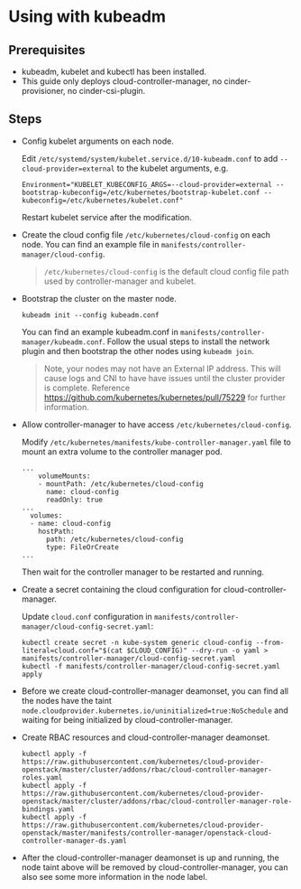 # Using with kubeadm

## Prerequisites

- kubeadm, kubelet and kubectl has been installed.
- This guide only deploys cloud-controller-manager, no cinder-provisioner, no cinder-csi-plugin.

## Steps

- Config kubelet arguments on each node.

    Edit `/etc/systemd/system/kubelet.service.d/10-kubeadm.conf` to add `--cloud-provider=external` to the kubelet arguments, e.g.

    ```
    Environment="KUBELET_KUBECONFIG_ARGS=--cloud-provider=external --bootstrap-kubeconfig=/etc/kubernetes/bootstrap-kubelet.conf --kubeconfig=/etc/kubernetes/kubelet.conf"
    ```

    Restart kubelet service after the modification.

- Create the cloud config file `/etc/kubernetes/cloud-config` on each node. You can find an example file in `manifests/controller-manager/cloud-config`.

    > `/etc/kubernetes/cloud-config` is the default cloud config file path used by controller-manager and kubelet.

- Bootstrap the cluster on the master node.

    ```
    kubeadm init --config kubeadm.conf
    ```

    You can find an example kubeadm.conf in `manifests/controller-manager/kubeadm.conf`. Follow the usual steps to install the network plugin and then bootstrap the other nodes using `kubeadm join`.
     >Note, your nodes may not have an External IP address. This will cause logs and CNI to have have issues until the cluster provider is complete. Reference https://github.com/kubernetes/kubernetes/pull/75229 for further information.

- Allow controller-manager to have access `/etc/kubernetes/cloud-config`.

    Modify `/etc/kubernetes/manifests/kube-controller-manager.yaml` file to mount an extra volume to the controller manager pod.

    ```
    ...
        volumeMounts:
        - mountPath: /etc/kubernetes/cloud-config
          name: cloud-config
          readOnly: true
    ...
      volumes:
      - name: cloud-config
        hostPath:
          path: /etc/kubernetes/cloud-config
          type: FileOrCreate
    ...
    ```

    Then wait for the controller manager to be restarted and running.

- Create a secret containing the cloud configuration for cloud-controller-manager.

   Update `cloud.conf` configuration in `manifests/controller-manager/cloud-config-secret.yaml`:

    ```shell
    kubectl create secret -n kube-system generic cloud-config --from-literal=cloud.conf="$(cat $CLOUD_CONFIG)" --dry-run -o yaml > manifests/controller-manager/cloud-config-secret.yaml
    kubectl -f manifests/controller-manager/cloud-config-secret.yaml apply
    ```

- Before we create cloud-controller-manager deamonset, you can find all the nodes have the taint `node.cloudprovider.kubernetes.io/uninitialized=true:NoSchedule` and waiting for being initialized by cloud-controller-manager.

- Create RBAC resources and cloud-controller-manager deamonset.

    ```shell
    kubectl apply -f https://raw.githubusercontent.com/kubernetes/cloud-provider-openstack/master/cluster/addons/rbac/cloud-controller-manager-roles.yaml
    kubectl apply -f https://raw.githubusercontent.com/kubernetes/cloud-provider-openstack/master/cluster/addons/rbac/cloud-controller-manager-role-bindings.yaml
    kubectl apply -f https://raw.githubusercontent.com/kubernetes/cloud-provider-openstack/master/manifests/controller-manager/openstack-cloud-controller-manager-ds.yaml
    ```

- After the cloud-controller-manager deamonset is up and running, the node taint above will be removed by cloud-controller-manager, you can also see some more information in the node label.
